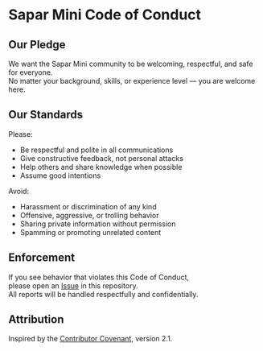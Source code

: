 # Sapar Mini Code of Conduct

## Our Pledge
We want the Sapar Mini community to be welcoming, respectful, and safe for everyone.  
No matter your background, skills, or experience level — you are welcome here.

## Our Standards
Please:
- Be respectful and polite in all communications
- Give constructive feedback, not personal attacks
- Help others and share knowledge when possible
- Assume good intentions

Avoid:
- Harassment or discrimination of any kind
- Offensive, aggressive, or trolling behavior
- Sharing private information without permission
- Spamming or promoting unrelated content

## Enforcement
If you see behavior that violates this Code of Conduct,  
please open an [Issue](https://github.com/DreamerView/sapar/issues) in this repository.  
All reports will be handled respectfully and confidentially.

## Attribution
Inspired by the [Contributor Covenant](https://www.contributor-covenant.org), version 2.1.